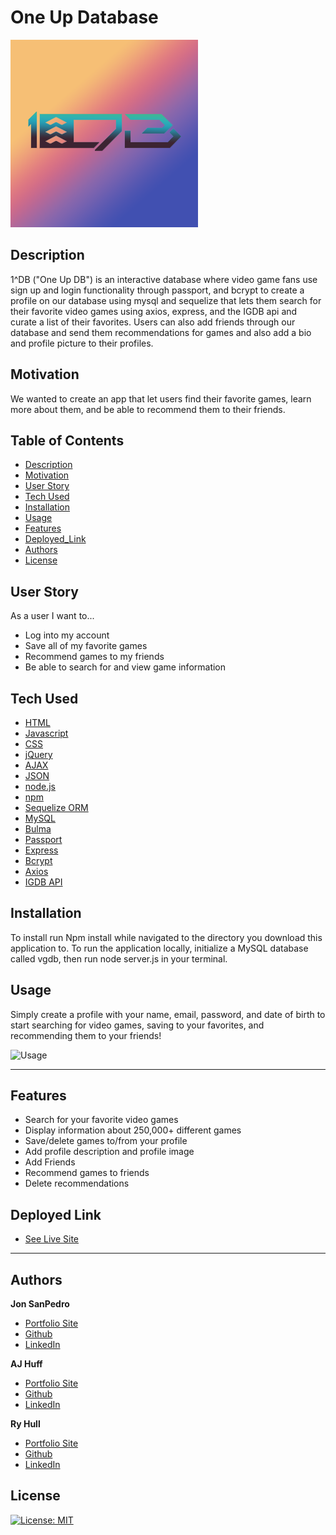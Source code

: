 # One Up Database

![1^up](./public/assets/1^dblogo.png)


## Description

1^DB ("One Up DB") is an interactive database where video game fans use sign up and login functionality through passport, and bcrypt to create a profile on our database using mysql and sequelize that lets them search for their favorite video games using axios, express, and the IGDB api and curate a list of their favorites. Users can also add friends through our database and send them recommendations for games and also add a bio and profile picture to their profiles.

## Motivation

We wanted to create an app that let users find their favorite games, learn more about them, and be able to recommend them to their friends.

## Table of Contents

* [Description](#description)
* [Motivation](#motivation)
* [User Story](#user-story)
* [Tech Used](#tech-used)
* [Installation](#installation)
* [Usage](#usage)
* [Features](#features)
* [Deployed_Link](#deployed-link)
* [Authors](#authors)
* [License](#license)


## User Story

As a user I want to...

- Log into my account
- Save all of my favorite games
- Recommend games to my friends
- Be able to search for and view game information


## Tech Used

* [HTML](https://developer.mozilla.org/en-US/docs/Web/HTML)
* [Javascript](https://developer.mozilla.org/en-US/docs/Web/JavaScript)
* [CSS](https://developer.mozilla.org/en-US/docs/Web/CSS)
* [jQuery](https://jquery.com/)
* [AJAX](https://developer.mozilla.org/en-US/docs/Web/Guide/AJAX)
* [JSON](https://developer.mozilla.org/en-US/docs/Learn/JavaScript/Objects/JSON)
* [node.js](https://nodejs.org/en/)
* [npm](https://www.npmjs.com/)
* [Sequelize ORM](https://sequelize.org/)
* [MySQL](https://www.mysql.com/)
* [Bulma](https://getbootstrap.com/)
* [Passport](http://www.passportjs.org/)
* [Express](https://expressjs.com/)
* [Bcrypt](https://www.npmjs.com/package/bcryptjs)
* [Axios](https://www.npmjs.com/package/axios)
* [IGDB API](https://www.igdb.com/api)

## Installation

To install run Npm install while navigated to the directory you download this application to. To run the application locally, initialize a MySQL database called vgdb, then run node server.js in your terminal. 

## Usage

Simply create a profile with your name, email, password, and date of birth to start searching for video games, saving to your favorites, and recommending them to your friends!

![Usage]()

---
## Features

- Search for your favorite video games
- Display information about 250,000+ different games
- Save/delete games to/from your profile
- Add profile description and profile image
- Add Friends
- Recommend games to friends
- Delete recommendations

## Deployed Link

* [See Live Site](https://oneupdb.herokuapp.com/)

---

## Authors

**Jon SanPedro**

- [Portfolio Site](https://github.com/jsp117/Jon-SanPedro-Portfolio)
- [Github](https://github.com/jsp117)
- [LinkedIn](https://www.linkedin.com/in/jonathan-s-6ab32283/)

**AJ Huff** 

- [Portfolio Site](https://ajhuff7.github.io/portfolio-one/)
- [Github](https://github.com/ajhuff7)
- [LinkedIn](https://www.linkedin.com/in/aj-huff-7696b14b/)

**Ry Hull**

- [Portfolio Site](https://ryandelonhull.github.io/Bootstrap-Portfolio/)
- [Github](https://github.com/ryandelonhull)
- [LinkedIn](https://linkedin.com/in/ryan-hull-94003144)


## License

[![License: MIT](https://img.shields.io/badge/License-MIT-yellow.svg)](https://opensource.org/licenses/MIT)
